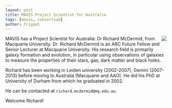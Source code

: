 ```yaml
---
layout: post
title: MAVIS Project Scientist for Australia
tags: [mavis, consortium]
author: frigaut
---
```


<!-- ![]({{site.baseurl}}/assets/img/pexels/RichardMcDermid.jpg) -->
<img style="float: right;" src="{{site.baseurl}}/assets/img/pexels/RichardMcDermid.jpg">

MAVIS has a Project Scientist for Australia: Dr Richard McDermid, from Macquarie University. Dr. Richard McDermid is an ARC Future Fellow and Senior Lecturer at Macquarie University. His research field is primarily galaxy formation and evolution, in particular using observations of galaxies to measure the properties of their stars, gas, dark matter and black holes.

Richard has been working in Leiden university (2002-2007), Gemini (2007-2013) before moving to Australia (Macquarie and AAO). He did his PhD at University of Durham from which he graduated in 2002. 

He can be contacted at `richard.mcdermid@mq.edu.au`.

Welcome Richard!
